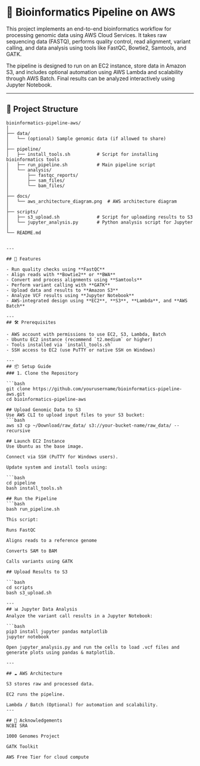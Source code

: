 # 🧬 Bioinformatics Pipeline on AWS

This project implements an end-to-end bioinformatics workflow for processing genomic data using AWS Cloud Services. It takes raw sequencing data (FASTQ), performs quality control, read alignment, variant calling, and data analysis using tools like FastQC, Bowtie2, Samtools, and GATK.

The pipeline is designed to run on an EC2 instance, store data in Amazon S3, and includes optional automation using AWS Lambda and scalability through AWS Batch. Final results can be analyzed interactively using Jupyter Notebook.

---

## 📂 Project Structure

```text
bioinformatics-pipeline-aws/
│
├── data/
│   └── (optional) Sample genomic data (if allowed to share)
│
├── pipeline/
│   ├── install_tools.sh          # Script for installing bioinformatics tools
│   ├── run_pipeline.sh           # Main pipeline script
│   └── analysis/
│       ├── fastqc_reports/
│       ├── sam_files/
│       └── bam_files/
│
├── docs/
│   └── aws_architecture_diagram.png  # AWS architecture diagram
│
├── scripts/
│   ├── s3_upload.sh              # Script for uploading results to S3
│   └── jupyter_analysis.py       # Python analysis script for Jupyter
│
└── README.md


---

## 🚀 Features

- Run quality checks using **FastQC**
- Align reads with **Bowtie2** or **BWA**
- Convert and process alignments using **Samtools**
- Perform variant calling with **GATK**
- Upload data and results to **Amazon S3**
- Analyze VCF results using **Jupyter Notebook**
- AWS-integrated design using **EC2**, **S3**, **Lambda**, and **AWS Batch**

---
## 🛠 Prerequisites

- AWS account with permissions to use EC2, S3, Lambda, Batch
- Ubuntu EC2 instance (recommend `t2.medium` or higher)
- Tools installed via `install_tools.sh`
- SSH access to EC2 (use PuTTY or native SSH on Windows)

---
## 📦 Setup Guide
### 1. Clone the Repository

```bash
git clone https://github.com/yourusername/bioinformatics-pipeline-aws.git
cd bioinformatics-pipeline-aws

## Upload Genomic Data to S3
Use AWS CLI to upload input files to your S3 bucket:
```bash
aws s3 cp ~/Download/raw_data/ s3://your-bucket-name/raw_data/ --recursive

## Launch EC2 Instance
Use Ubuntu as the base image.

Connect via SSH (PuTTY for Windows users).

Update system and install tools using:

```bash
cd pipeline
bash install_tools.sh

## Run the Pipeline
```bash
bash run_pipeline.sh

This script:

Runs FastQC

Aligns reads to a reference genome

Converts SAM to BAM

Calls variants using GATK

## Upload Results to S3

```bash
cd scripts
bash s3_upload.sh

---
## 📊 Jupyter Data Analysis
Analyze the variant call results in a Jupyter Notebook:

```bash
pip3 install jupyter pandas matplotlib
jupyter notebook

Open jupyter_analysis.py and run the cells to load .vcf files and generate plots using pandas & matplotlib.

---

## ☁️ AWS Architecture

S3 stores raw and processed data.

EC2 runs the pipeline.

Lambda / Batch (Optional) for automation and scalability.
---

## 🙌 Acknowledgements
NCBI SRA

1000 Genomes Project

GATK Toolkit

AWS Free Tier for cloud compute
